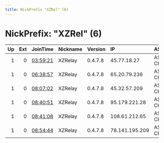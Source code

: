 ```yaml
---
title: NickPrefix "XZRel" (6)
---
```


# NickPrefix: "XZRel" (6)

|   Up |   Ext | JoinTime                                                                                              | Nickname   | Version   | IP             | AS        | CC   |   ORp |   Dirp | OS    | Contact   |   eFamMembers |
|-----:|------:|:------------------------------------------------------------------------------------------------------|:-----------|:----------|:---------------|:----------|:-----|------:|-------:|:------|:----------|--------------:|
|    1 |     0 | [03:59:21](https://nusenu.github.io/OrNetStats/w/relay/4C7467B80F43F5D44A11B046ED3C83E6353E833C.html) | XZRelay    | 0.4.7.8   | 45.77.18.27    | AS-CHOOPA | us   |   443 |      0 | Linux | None      |             1 |
|    1 |     0 | [06:38:57](https://nusenu.github.io/OrNetStats/w/relay/50F809BFAB8AFF0F92D9ECA70591D483350C6704.html) | XZRelay    | 0.4.7.8   | 65.20.79.236   | AS-CHOOPA | us   |   443 |      0 | Linux | None      |             1 |
|    1 |     0 | [08:07:02](https://nusenu.github.io/OrNetStats/w/relay/5121E606CB53E5CC9CFDD57A893308C197B5053E.html) | XZRelay    | 0.4.7.8   | 45.32.57.209   | AS-CHOOPA | us   |   443 |      0 | Linux | None      |             1 |
|    1 |     0 | [08:40:51](https://nusenu.github.io/OrNetStats/w/relay/08FC75B97C70240DDC3F4A82891DDAFE4B816934.html) | XZRelay    | 0.4.7.8   | 95.179.221.28  | AS-CHOOPA | fr   |   443 |      0 | Linux | None      |             1 |
|    1 |     0 | [08:41:08](https://nusenu.github.io/OrNetStats/w/relay/F4B034656DDECDB2B77F7B8A3216EC5324EF5E8B.html) | XZRelay    | 0.4.7.8   | 108.61.212.65  | AS-CHOOPA | us   |   443 |      0 | Linux | None      |             1 |
|    1 |     0 | [08:54:44](https://nusenu.github.io/OrNetStats/w/relay/572CA12CDDF0BBB44148A012874248E07C870497.html) | XZRelay    | 0.4.7.8   | 78.141.195.209 | AS-CHOOPA | gb   |   443 |      0 | Linux | None      |             1 |
